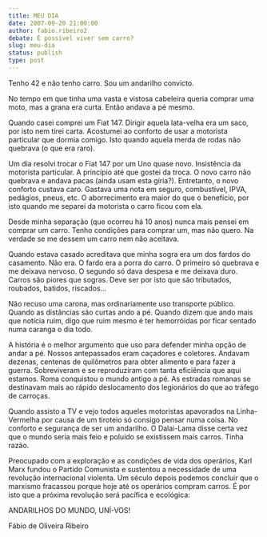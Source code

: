 ```yaml
---
title: MEU DIA
date: 2007-09-20 21:00:00
author: fabio.ribeiro2
debate: É possível viver sem carro?
slug: meu-dia
status: publish 
type: post
---
```


  

Tenho 42 e não tenho carro. Sou um andarilho convicto.  

  

No tempo em que tinha uma vasta e vistosa cabeleira queria comprar uma moto, mas a grana era curta. Então andava a pé mesmo.  

  

Quando casei comprei um Fiat 147. Dirigir aquela lata-velha era um saco, por isto nem tirei carta. Acostumei ao conforto de usar a motorista particular que dormia comigo. Isto quando aquela merda de rodas não quebrava (o que era raro).  

  

Um dia resolvi trocar o Fiat 147 por um Uno quase novo. Insistência da motorista particular. A princípio até que gostei da troca. O novo carro não quebrava e andava pacas (ainda usam esta gíria?). Entretanto, o novo conforto custava caro. Gastava uma nota em seguro, combustível, IPVA, pedágios, pneus, etc. O aborrecimento era maior do que o benefício, por isto quando me separei da motorista o carro ficou com ela.  

  

Desde minha separação (que ocorreu há 10 anos) nunca mais pensei em comprar um carro. Tenho condições para comprar um, mas não quero. Na verdade se me dessem um carro nem não aceitava.  

  

Quando estava casado acreditava que minha sogra era um dos fardos do casamento. Não era. O fardo era a porra do carro. O primeiro só quebrava e me deixava nervoso. O segundo só dava despesa e me deixava duro. Carros são piores que sogras. Deve ser por isto que são tributados, roubados, batidos, riscados...  

  

Não recuso uma carona, mas ordinariamente uso transporte público. Quando as distâncias são curtas ando a pé. Quando dizem que ando mais que notícia ruim, digo que ruim mesmo é ter hemorróidas por ficar sentado numa caranga o dia todo.  

  

A história é o melhor argumento que uso para defender minha opção de andar a pé. Nossos antepassados eram caçadores e coletores. Andavam dezenas, centenas de quilômetros para obter alimento e para fazer a guerra. Sobreviveram e se reproduziram com tanta eficiência que aqui estamos. Roma conquistou o mundo antigo a pé. As estradas romanas se destinavam mais ao rápido deslocamento dos legionários do que ao tráfego de carroças.   

  

Quando assisto a TV e vejo todos aqueles motoristas apavorados na Linha-Vermelha por causa de um tiroteio só consigo pensar numa coisa. No conforto e segurança de ser um andarilho. O Dalai-Lama disse certa vez que o mundo seria mais feio e poluído se existissem mais carros. Tinha razão.  

  

Preocupado com a exploração e as condições de vida dos operários, Karl Marx fundou o Partido Comunista e sustentou a necessidade de uma revolução internacional violenta. Um século depois podemos concluir que o marxismo fracassou porque hoje até os operários compram carros. É por isto que a próxima revolução será pacífica e ecológica:   

  

ANDARILHOS DO MUNDO, UNÍ-VOS!  

  

Fábio de Oliveira Ribeiro
